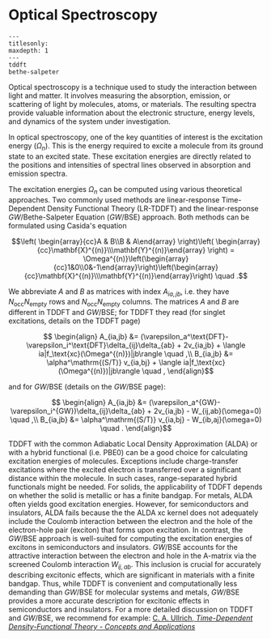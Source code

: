 # Optical Spectroscopy

```{toctree}
---
titlesonly:
maxdepth: 1
---
tddft
bethe-salpeter
```
Optical spectroscopy is a technique used to study the interaction between light and matter.
It involves measuring the absorption, emission, or scattering of light by molecules, atoms, 
or materials. The resulting spectra provide valuable information about the electronic structure, 
energy levels, and dynamics of the system under investigation.

In optical spectroscopy, one of the key quantities of interest is the excitation energy ($\Omega_n$). 
This is the energy required to excite a molecule from its ground state to an excited state. 
These excitation energies are directly related to the positions and 
intensities of spectral lines observed in absorption and emission spectra.

The excitation energies $\Omega_n$ can be computed using various theoretical approaches. 
Two commonly used methods are linear-response Time-Dependent Density Functional Theory (LR-TDDFT) and 
the linear-response *GW*/Bethe-Salpeter Equation (*GW*/BSE) approach. Both methods can be formulated using
Casida's equation

$$\left( \begin{array}{cc}A &  B\\B &  A\end{array} \right)\left( \begin{array}{cc}\mathbf{X}^{(n)}\\\mathbf{Y}^{(n)}\end{array} \right) = \Omega^{(n)}\left(\begin{array}{cc}1&0\\0&-1\end{array}\right)\left(\begin{array}{cc}\mathbf{X}^{(n)}\\\mathbf{Y}^{(n)}\end{array}\right) \quad .$$

We abbreviate $A$ and $B$ as matrices with index $A_{ia,jb}$, i.e. they have
$N_\mathrm{occ}N_\mathrm{empty}$ rows and $N_\mathrm{occ}N_\mathrm{empty}$ columns.
The matrices $A$ and $B$ are different in TDDFT and *GW*/BSE; for TDDFT they read (for singlet excitations, details on the TDDFT page)

$$ \begin{align}
    A_{ia,jb} &= (\varepsilon_a^\text{DFT}-\varepsilon_i^\text{DFT}\delta_{ij}\delta_{ab} + 
    2v_{ia,jb} + \langle ia|f_\text{xc}(\Omega^{(n)})|jb\rangle \quad ,\\
    B_{ia,jb} &= \alpha^\mathrm{(S/T)} v_{ia,bj} +  \langle ia|f_\text{xc}(\Omega^{(n)})|jb\rangle \quad ,
\end{align}$$

and for *GW*/BSE (details on the *GW*/BSE page):

$$ \begin{align}
    A_{ia,jb} &= (\varepsilon_a^{GW}-\varepsilon_i^{GW})\delta_{ij}\delta_{ab} + 
    2v_{ia,jb} - W_{ij,ab}(\omega=0) \quad ,\\
    B_{ia,jb} &= \alpha^\mathrm{(S/T)} v_{ia,bj} - W_{ib,aj}(\omega=0) \quad .
\end{align}$$

TDDFT with the common Adiabatic Local Density Approximation (ALDA) or with a hybrid functional (i.e. PBE0) can be a good choice for calculating excitation energies of molecules. 
Exceptions include charge-transfer excitations where the excited electron is transferred over a significant distance within the molecule. 
In such cases, range-separated hybrid functionals might be needed.
For solids, the applicability of TDDFT depends on whether the solid is metallic or has a finite bandgap. For metals, ALDA often yields good excitation energies. 
However, for semiconductors and insulators, ALDA fails because the the ALDA xc kernel does not adequately include the Coulomb interaction between the electron and the hole of 
the electron-hole pair (exciton) that forms upon excitation.
In contrast, the *GW*/BSE approach is well-suited for computing the excitation energies of excitons in semiconductors and insulators. 
*GW*/BSE accounts for the attractive interaction between the electron and hole in the A-matrix via the screened Coulomb interaction $W_{ij,ab}$. 
This inclusion is crucial for accurately describing excitonic effects, which are significant in materials with a finite bandgap. 
Thus, while TDDFT is convenient and computationally less demanding than *GW*/BSE for molecular systems and metals, 
*GW*/BSE provides a more accurate description for excitonic effects in semiconductors and insulators.
For a more detailed discussion on TDDFT and *GW*/BSE, we recommend for example: [C. A. Ullrich, *Time-Dependent Density-Functional Theory - Concepts and Applications*](https://doi.org/10.1093/acprof:oso/9780199563029.001.0001)







